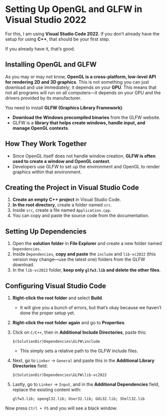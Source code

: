 # Setting Up OpenGL and GLFW in Visual Studio 2022

For this, I am using **Visual Studio Code 2022**. If you don’t already have the setup for using **C++**, that should be your first step.

If you already have it, that’s good.

## Installing OpenGL and GLFW

As you may or may not know, **OpenGL is a cross-platform, low-level API for rendering 2D and 3D graphics**. This is not something you can just download and use immediately; it depends on your **GPU**. This means that not all programs will run on all computers—it depends on your GPU and the drivers provided by its manufacturer.

You need to install **GLFW (Graphics Library Framework)**:

- **Download the Windows precompiled binaries** from the GLFW website.
- GLFW is a **library that helps create windows, handle input, and manage OpenGL contexts**.

## How They Work Together

- Since OpenGL itself does not handle window creation, **GLFW is often used to create a window and OpenGL context**.
- Developers use GLFW to set up the environment and OpenGL to render graphics within that environment.

## Creating the Project in Visual Studio Code

1. **Create an empty C++ project** in Visual Studio Code.
2. **In the root directory**, create a folder named `src`.
3. Inside `src`, create a file named `Application.cpp`.
4. You can copy and paste the source code from the documentation.

## Setting Up Dependencies

1. Open the **solution folder** in **File Explorer** and create a new folder named `Dependencies`.
2. Inside `Dependencies`, **copy and paste** the `include` and `lib-vc2022` (this version may change—use the latest one) folders from the GLFW download.
3. In the `lib-vc2022` folder, **keep only `glfw3.lib` and delete the other files**.

## Configuring Visual Studio Code

1. **Right-click the root folder** and select **Build**.
    - It will give you a bunch of errors, but that’s okay because we haven’t done the proper setup yet.
2. **Right-click the root folder again** and go to **Properties**.
3. Click on `C/C++`, then in **Additional Include Directories**, paste this:
    
    ```
    $(SolutionDir)Dependencies\GLFW\include
    ```
    
    - This simply sets a relative path to the GLFW include files.
4. Next, go to `Linker` → `General` and paste this in the **Additional Library Directories** field:
    
    ```
    $(SolutionDir)Dependencies\GLFW\lib-vc2022
    ```
    
5. Lastly, go to `Linker` → `Input`, and in the **Additional Dependencies** field, replace the existing content with:
    
    ```
    glfw3.lib; opengl32.lib; User32.lib; Gdi32.lib; Shell32.lib
    ```
    
Now press `Ctrl + F5` and you will see a black window.
